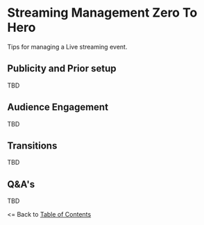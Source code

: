 # Streaming Management Zero To Hero
Tips for managing a Live streaming event.

## Publicity and Prior setup
TBD

## Audience Engagement
TBD

## Transitions
TBD

## Q&A's
TBD

<= Back to [Table of Contents](../README.md)